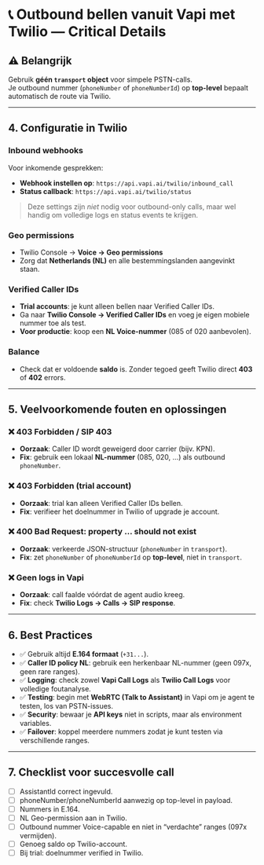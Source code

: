 # 📞 Outbound bellen vanuit Vapi met Twilio — Critical Details

## ⚠️ Belangrijk
Gebruik **géén `transport` object** voor simpele PSTN-calls.  
Je outbound nummer (`phoneNumber` of `phoneNumberId`) op **top-level** bepaalt automatisch de route via Twilio.

---

## 4. Configuratie in Twilio

### Inbound webhooks
Voor inkomende gesprekken:

- **Webhook instellen op**: `https://api.vapi.ai/twilio/inbound_call`  
- **Status callback**: `https://api.vapi.ai/twilio/status`  

> Deze settings zijn *niet* nodig voor outbound-only calls, maar wel handig om volledige logs en status events te krijgen.

### Geo permissions
- Twilio Console → **Voice → Geo permissions**  
- Zorg dat **Netherlands (NL)** en alle bestemmingslanden aangevinkt staan.

### Verified Caller IDs
- **Trial accounts**: je kunt alleen bellen naar Verified Caller IDs.  
- Ga naar **Twilio Console → Verified Caller IDs** en voeg je eigen mobiele nummer toe als test.  
- **Voor productie**: koop een **NL Voice-nummer** (085 of 020 aanbevolen).

### Balance
- Check dat er voldoende **saldo** is. Zonder tegoed geeft Twilio direct **403** of **402** errors.

---

## 5. Veelvoorkomende fouten en oplossingen

### ❌ 403 Forbidden / SIP 403
- **Oorzaak**: Caller ID wordt geweigerd door carrier (bijv. KPN).  
- **Fix**: gebruik een lokaal **NL-nummer** (085, 020, …) als outbound `phoneNumber`.

### ❌ 403 Forbidden (trial account)
- **Oorzaak**: trial kan alleen Verified Caller IDs bellen.  
- **Fix**: verifieer het doelnummer in Twilio of upgrade je account.

### ❌ 400 Bad Request: property … should not exist
- **Oorzaak**: verkeerde JSON-structuur (`phoneNumber` in `transport`).  
- **Fix**: zet `phoneNumber` of `phoneNumberId` op **top-level**, niet in `transport`.

### ❌ Geen logs in Vapi
- **Oorzaak**: call faalde vóórdat de agent audio kreeg.  
- **Fix**: check **Twilio Logs → Calls → SIP response**.

---

## 6. Best Practices

- ✅ Gebruik altijd **E.164 formaat** (`+31...`).  
- ✅ **Caller ID policy NL**: gebruik een herkenbaar NL-nummer (geen 097x, geen rare ranges).  
- ✅ **Logging**: check zowel **Vapi Call Logs** als **Twilio Call Logs** voor volledige foutanalyse.  
- ✅ **Testing**: begin met **WebRTC (Talk to Assistant)** in Vapi om je agent te testen, los van PSTN-issues.  
- ✅ **Security**: bewaar je **API keys** niet in scripts, maar als environment variables.  
- ✅ **Failover**: koppel meerdere nummers zodat je kunt testen via verschillende ranges.  

---

## 7. Checklist voor succesvolle call

- [ ] AssistantId correct ingevuld.  
- [ ] phoneNumber/phoneNumberId aanwezig op top-level in payload.  
- [ ] Nummers in E.164.  
- [ ] NL Geo-permission aan in Twilio.  
- [ ] Outbound nummer Voice-capable en niet in “verdachte” ranges (097x vermijden).  
- [ ] Genoeg saldo op Twilio-account.  
- [ ] Bij trial: doelnummer verified in Twilio.  
